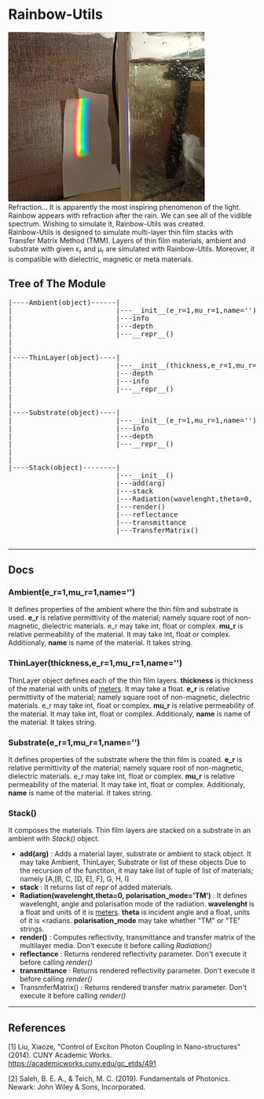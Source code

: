 # Rainbow-Utils
<img src="refraction.png" width="400">
<br>
Refraction... It is apparently the most inspiring phenomenon of the light. Rainbow appears with refraction after the rain. We can see all of the vidible spectrum. Wishing to simulate it, Rainbow-Utils was created. 
<br>
Rainbow-Utils is designed to simulate multi-layer thin film stacks with Transfer Matrix Method (TMM). Layers of thin film materials, ambient and substrate  with given ε<sub>r</sub> and µ<sub>r</sub> are simulated with Rainbow-Utils. Moreover, it is compatible with dielectric, magnetic or meta materials.

## Tree of The Module

<pre>
|----Ambient(object)------|
|                         |---__init__(e_r=1,mu_r=1,name='')
|                         |---info
|                         |---depth
|                         |---__repr__()
|
|
|----ThinLayer(object)----|
|                         |---__init__(thickness,e_r=1,mu_r=1,name='')
|                         |---depth
|                         |---info
|                         |---__repr__()
|
|
|----Substrate(object)----|
|                         |---__init__(e_r=1,mu_r=1,name='')
|                         |---info
|                         |---depth
|                         |---__repr__()
|
|
|----Stack(object)--------|
                          |---__init__()
                          |---add(arg)
                          |---stack
                          |---Radiation(wavelenght,theta=0, polarisation_mode='TM')
                          |---render()
                          |---reflectance
                          |---transmittance
                          |---TransferMatrix()

</pre>
<hr>

## Docs


### Ambient(e_r=1,mu_r=1,name='')
  It defines properties of the ambient where the thin film and substrate is used. **e_r** is relative permittivity of the material; namely square root of non-magnetic, dielectric materials. e_r may take int, float or complex. **mu_r** is relative permeability of the material. It may take int, float or complex. Additionaly, **name** is name of the material. It takes string.

### ThinLayer(thickness,e_r=1,mu_r=1,name='')
  ThinLayer object defines each of the thin film layers. **thickness** is thickness of the material with units of <u>meters</u>. It may take a float. **e_r** is relative permittivity of the material; namely square root of non-magnetic, dielectric materials. e_r may take int, float or complex. **mu_r** is relative permeability of the material. It may take int, float or complex. Additionaly, **name** is name of the material. It takes string.

### Substrate(e_r=1,mu_r=1,name='')
  It defines properties of the substrate where the thin film is coated. **e_r** is relative permittivity of the material; namely square root of non-magnetic, dielectric materials. e_r may take int, float or complex. **mu_r** is relative permeability of the material. It may take int, float or complex. Additionaly, **name** is name of the material. It takes string.

### Stack()
It composes the materials. Thin film layers are stacked on a substrate in an ambient with *Stack()* object.

- **add(arg)** : Adds a material layer, substrate or ambient to stack object. It may take Ambient, ThinLayer, Substrate or list of these objects Due to the recursion of the functiton, it may take list of tuple of list of materials; namely [A,[B, C, [D, E], F], G, H, I] 
- **stack** : It returns list of repr of added materials.
- **Radiation(wavelenght,theta=0, polarisation_mode='TM')** : It defines wavelenght, angle and polarisation mode of the radiation. **wavelenght** is a float and units of it is <u>meters</u>. **theta** is incident angle and a float, units of it is <radians</u>. **polarisation_mode** may take whether "TM" or "TE" strings.
- **render()** : Computes reflectivity, transmittance and transfer matrix of the multilayer media. Don't execute it before calling *Radiation()*
- **reflectance** : Returns rendered reflectivity parameter. Don't execute it before calling *render()*
- **transmittance** : Returns rendered reflectivity parameter. Don't execute it before calling *render()*
- TransmferMatrix() : Returns rendered transfer matrix parameter. Don't execute it before calling *render()*

<hr>

## References
[1] Liu, Xiaoze, "Control of Exciton Photon Coupling in Nano-structures" (2014). CUNY Academic Works.
https://academicworks.cuny.edu/gc_etds/491


[2] Saleh, B. E. A., & Teich, M. C. (2019). Fundamentals of 
Photonics. Newark: John Wiley & Sons, Incorporated.


